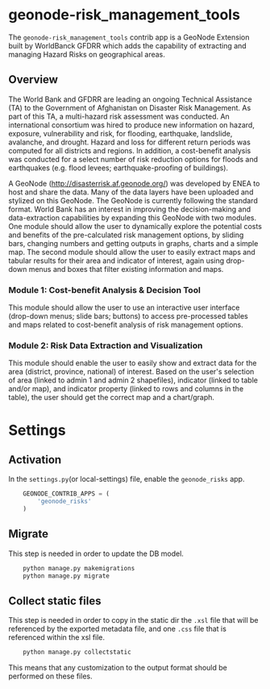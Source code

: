 # geonode-risk_management_tools
The ``geonode-risk_management_tools`` contrib app is a GeoNode Extension built by WorldBanck GFDRR which adds the capability of extracting and managing Hazard Risks on geographical areas.

## Overview
The World Bank and GFDRR are leading an ongoing Technical Assistance (TA) to the Government of Afghanistan on Disaster Risk Management. As part of this TA, a multi-hazard risk assessment was conducted. An international consortium was hired to produce new information on hazard, exposure, vulnerability and risk, for flooding, earthquake, landslide, avalanche, and drought. Hazard and loss for different return periods was computed for all districts and regions. In addition, a cost-benefit analysis was conducted for a select number of risk reduction options for floods and earthquakes (e.g. flood levees; earthquake-proofing of buildings).

A GeoNode (http://disasterrisk.af.geonode.org/) was developed by ENEA to host and share the data. Many of the data layers have been uploaded and stylized on this GeoNode. The GeoNode is currently following the standard format. World Bank has an interest in improving the decision-making and data-extraction capabilities by expanding this GeoNode with two modules. One module should allow the user to dynamically explore the potential costs and benefits of the pre-calculated risk management options, by sliding bars, changing numbers and getting outputs in graphs, charts and a simple map. The second module should allow the user to easily extract maps and tabular results for their area and indicator of interest, again using drop-down menus and boxes that filter existing information and maps.

### Module 1: Cost-benefit Analysis & Decision Tool
This module should allow the user to use an interactive user interface (drop-down menus; slide bars; buttons) to access pre-processed tables and maps related to cost-benefit analysis of risk management options.

### Module 2: Risk Data Extraction and Visualization
This module should enable the user to easily show and extract data for the area (district, province, national) of interest. Based on the user's selection of area (linked to admin 1 and admin 2 shapefiles), indicator (linked to table and/or map), and indicator property (linked to rows and columns in the table), the user should get the correct map and a chart/graph.

# Settings

## Activation

In the ``settings.py``(or local-settings) file, enable the ``geonode_risks`` app.  

```Python
    GEONODE_CONTRIB_APPS = (
        'geonode_risks'
    )
```

## Migrate

This step is needed in order to update the DB model.

```Python
    python manage.py makemigrations
    python manage.py migrate
```

## Collect static files

This step is needed in order to copy in the static dir the ``.xsl`` file that will be referenced by the
exported metadata file, and one ``.css`` file that is referenced within the xsl file.

```Python
    python manage.py collectstatic
```

This means that any customization to the output format should be performed on these files.
